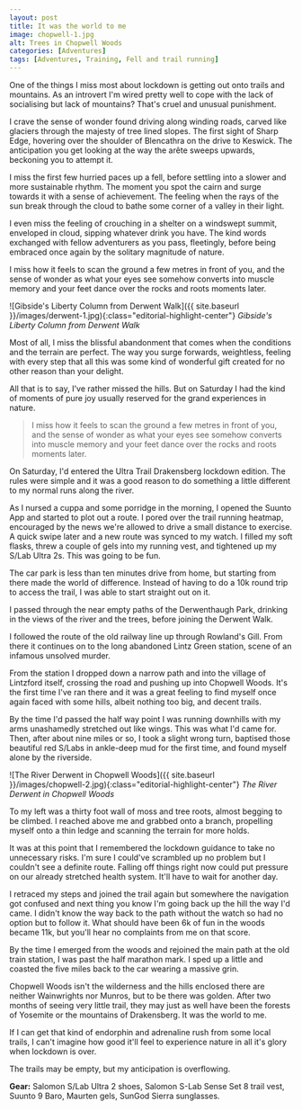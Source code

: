 ```yaml
---
layout: post
title: It was the world to me
image: chopwell-1.jpg
alt: Trees in Chopwell Woods
categories: [Adventures]
tags: [Adventures, Training, Fell and trail running]
---
```


One of the things I miss most about lockdown is getting out onto trails and mountains. As an introvert I'm wired pretty well to cope with the lack of socialising but lack of mountains? That's cruel and unusual punishment.

I crave the sense of wonder found driving along winding roads, carved like glaciers through the majesty of tree lined slopes. The first sight of Sharp Edge, hovering over the shoulder of Blencathra on the drive to Keswick. The anticipation you get looking at the way the arête sweeps upwards, beckoning you to attempt it.

I miss the first few hurried paces up a fell, before settling into a slower and more sustainable rhythm. The moment you spot the cairn and surge towards it with a sense of achievement. The feeling when the rays of the sun break through the cloud to bathe some corner of a valley in their light. 

I even miss the feeling of crouching in a shelter on a windswept summit, enveloped in cloud, sipping whatever drink you have. The kind words exchanged with fellow adventurers as you pass, fleetingly, before being embraced once again by the solitary magnitude of nature.

I miss how it feels to scan the ground a few metres in front of you, and the sense of wonder as what your eyes see somehow converts into muscle memory and your feet dance over the rocks and roots moments later. 

![Gibside's Liberty Column from Derwent Walk]({{ site.baseurl }}/images/derwent-1.jpg){:class="editorial-highlight-center"} *Gibside's Liberty Column from Derwent Walk*

Most of all, I miss the blissful abandonment that comes when the conditions and the terrain are perfect. The way you surge forwards, weightless, feeling with every step that all this was some kind of wonderful gift created for no other reason than your delight.

All that is to say, I've rather missed the hills. But on Saturday I had the kind of moments of pure joy usually reserved for the grand experiences in nature.

>I miss how it feels to scan the ground a few metres in front of you, and the sense of wonder as what your eyes see somehow converts into muscle memory and your feet dance over the rocks and roots moments later.

On Saturday, I'd entered the Ultra Trail Drakensberg lockdown edition. The rules were simple and it was a good reason to do something a little different to my normal runs along the river.

As I nursed a cuppa and some porridge in the morning, I opened the Suunto App and started to plot out a route. I pored over the trail running heatmap, encouraged by the news we're allowed to drive a small distance to exercise. A quick swipe later and a new route was synced to my watch. I filled my soft flasks, threw a couple of gels into my running vest, and tightened up my S/Lab Ultra 2s. This was going to be fun.

The car park is less than ten minutes drive from home, but starting from there made the world of difference. Instead of having to do a 10k round trip to access the trail, I was able to start straight out on it.

I passed through the near empty paths of the Derwenthaugh Park, drinking in the views of the river and the trees, before joining the Derwent Walk.

I followed the route of the old railway line up through Rowland's Gill. From there it continues on to the long abandoned Lintz Green station, scene of an infamous unsolved murder. 

From the station I dropped down a narrow path and into the village of Lintzford itself, crossing the road and pushing up into Chopwell Woods. It's the first time I've ran there and it was a great feeling to find myself once again faced with some hills, albeit nothing too big, and decent trails.

By the time I'd passed the half way point I was running downhills with my arms unashamedly stretched out like wings. This was what I'd came for. Then, after about nine miles or so, I took a slight wrong turn, baptised those beautiful red S/Labs in ankle-deep mud for the first time, and found myself alone by the riverside.

![The River Derwent in Chopwell Woods]({{ site.baseurl }}/images/chopwell-2.jpg){:class="editorial-highlight-center"} *The River Derwent in Chopwell Woods*

To my left was a thirty foot wall of moss and tree roots, almost begging to be climbed. I reached above me and grabbed onto a branch, propelling myself onto a thin ledge and scanning the terrain for more holds. 

It was at this point that I remembered the lockdown guidance to take no unnecessary risks. I'm sure I could've scrambled up no problem but I couldn't see a definite route. Falling off things right now could put pressure on our already stretched health system. It'll have to wait for another day.

I retraced my steps and joined the trail again but somewhere the navigation got confused and next thing you know I'm going back up the hill the way I'd came. I didn't know the way back to the path without the watch so had no option but to follow it. What should have been 6k of fun in the woods became 11k, but you'll hear no complaints from me on that score.

By the time I emerged from the woods and rejoined the main path at the old train station, I was past the half marathon mark. I sped up a little and coasted the five miles back to the car wearing a massive grin.

Chopwell Woods isn't the wilderness and the hills enclosed there are neither Wainwrights nor Munros, but to be there was golden. After two months of seeing very little trail, they may just as well have been the forests of Yosemite or the mountains of Drakensberg. It was the world to me.

If I can get that kind of endorphin and adrenaline rush from some local trails, I can't imagine how good it'll feel to experience nature in all it's glory when lockdown is over.

The trails may be empty, but my anticipation is overflowing.

**Gear:** Salomon S/Lab Ultra 2 shoes, Salomon S-Lab Sense Set 8 trail vest, Suunto 9 Baro, Maurten gels, SunGod Sierra sunglasses.

